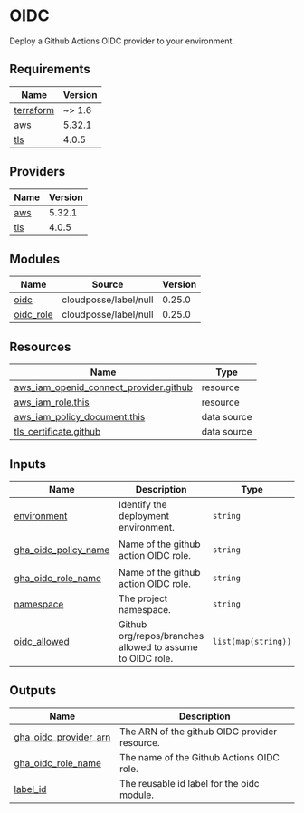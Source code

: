 # OIDC

Deploy a Github Actions OIDC provider to your environment.

<!-- BEGIN_TF_DOCS -->
## Requirements

| Name | Version |
|------|---------|
| <a name="requirement_terraform"></a> [terraform](#requirement\_terraform) | ~> 1.6 |
| <a name="requirement_aws"></a> [aws](#requirement\_aws) | 5.32.1 |
| <a name="requirement_tls"></a> [tls](#requirement\_tls) | 4.0.5 |

## Providers

| Name | Version |
|------|---------|
| <a name="provider_aws"></a> [aws](#provider\_aws) | 5.32.1 |
| <a name="provider_tls"></a> [tls](#provider\_tls) | 4.0.5 |

## Modules

| Name | Source | Version |
|------|--------|---------|
| <a name="module_oidc"></a> [oidc](#module\_oidc) | cloudposse/label/null | 0.25.0 |
| <a name="module_oidc_role"></a> [oidc\_role](#module\_oidc\_role) | cloudposse/label/null | 0.25.0 |

## Resources

| Name | Type |
|------|------|
| [aws_iam_openid_connect_provider.github](https://registry.terraform.io/providers/hashicorp/aws/5.32.1/docs/resources/iam_openid_connect_provider) | resource |
| [aws_iam_role.this](https://registry.terraform.io/providers/hashicorp/aws/5.32.1/docs/resources/iam_role) | resource |
| [aws_iam_policy_document.this](https://registry.terraform.io/providers/hashicorp/aws/5.32.1/docs/data-sources/iam_policy_document) | data source |
| [tls_certificate.github](https://registry.terraform.io/providers/hashicorp/tls/4.0.5/docs/data-sources/certificate) | data source |

## Inputs

| Name | Description | Type | Default | Required |
|------|-------------|------|---------|:--------:|
| <a name="input_environment"></a> [environment](#input\_environment) | Identify the deployment environment. | `string` | n/a | yes |
| <a name="input_gha_oidc_policy_name"></a> [gha\_oidc\_policy\_name](#input\_gha\_oidc\_policy\_name) | Name of the github action OIDC role. | `string` | `"gha-oidc-policy"` | no |
| <a name="input_gha_oidc_role_name"></a> [gha\_oidc\_role\_name](#input\_gha\_oidc\_role\_name) | Name of the github action OIDC role. | `string` | n/a | yes |
| <a name="input_namespace"></a> [namespace](#input\_namespace) | The project namespace. | `string` | n/a | yes |
| <a name="input_oidc_allowed"></a> [oidc\_allowed](#input\_oidc\_allowed) | Github org/repos/branches allowed to assume to OIDC role. | `list(map(string))` | n/a | yes |

## Outputs

| Name | Description |
|------|-------------|
| <a name="output_gha_oidc_provider_arn"></a> [gha\_oidc\_provider\_arn](#output\_gha\_oidc\_provider\_arn) | The ARN of the github OIDC provider resource. |
| <a name="output_gha_oidc_role_name"></a> [gha\_oidc\_role\_name](#output\_gha\_oidc\_role\_name) | The name of the Github Actions OIDC role. |
| <a name="output_label_id"></a> [label\_id](#output\_label\_id) | The reusable id label for the oidc module. |
<!-- END_TF_DOCS -->